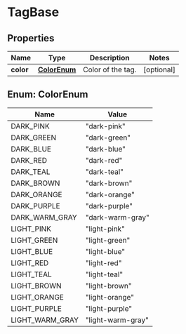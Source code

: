 # TagBase

## Properties
Name | Type | Description | Notes
------------ | ------------- | ------------- | -------------
**color** | [**ColorEnum**](#ColorEnum) | Color of the tag. |  [optional]

<a name="ColorEnum"></a>
## Enum: ColorEnum
Name | Value
---- | -----
DARK_PINK | &quot;dark-pink&quot;
DARK_GREEN | &quot;dark-green&quot;
DARK_BLUE | &quot;dark-blue&quot;
DARK_RED | &quot;dark-red&quot;
DARK_TEAL | &quot;dark-teal&quot;
DARK_BROWN | &quot;dark-brown&quot;
DARK_ORANGE | &quot;dark-orange&quot;
DARK_PURPLE | &quot;dark-purple&quot;
DARK_WARM_GRAY | &quot;dark-warm-gray&quot;
LIGHT_PINK | &quot;light-pink&quot;
LIGHT_GREEN | &quot;light-green&quot;
LIGHT_BLUE | &quot;light-blue&quot;
LIGHT_RED | &quot;light-red&quot;
LIGHT_TEAL | &quot;light-teal&quot;
LIGHT_BROWN | &quot;light-brown&quot;
LIGHT_ORANGE | &quot;light-orange&quot;
LIGHT_PURPLE | &quot;light-purple&quot;
LIGHT_WARM_GRAY | &quot;light-warm-gray&quot;
